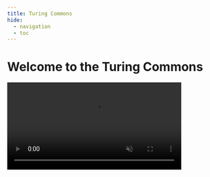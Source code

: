 ```yaml
---
title: Turing Commons
hide:
  - navigation
  - toc
---
```


# Welcome to the Turing Commons

<video width="80%" autoplay loop muted>
    <source src="assets/images/animations/hero.mp4" type="video/mp4"/>
    Your browser does not support the video tag.
</video>
